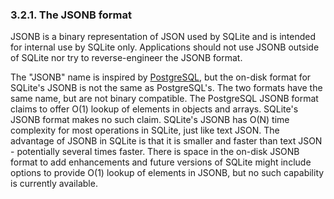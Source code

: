 ### 3\.2\.1\. The JSONB format



JSONB is a binary representation of JSON used by SQLite and
is intended for internal use by SQLite only. Applications
should not use JSONB outside of SQLite nor try to reverse\-engineer the
JSONB format.




The "JSONB" name is inspired by [PostgreSQL](https://postgresql.org), but the
on\-disk format for SQLite's JSONB is not the same as PostgreSQL's.
The two formats have the same name, but are not binary compatible.
The PostgreSQL JSONB format claims to offer O(1\)
lookup of elements in objects and arrays. SQLite's JSONB format makes no
such claim. SQLite's JSONB has O(N) time complexity for
most operations in SQLite, just like text JSON. The advantage of JSONB in
SQLite is that it is smaller and faster than text JSON \- potentially several
times faster. There is space in the
on\-disk JSONB format to add enhancements and future versions of SQLite might
include options to provide O(1\) lookup of elements in JSONB, but no such
capability is currently available.



